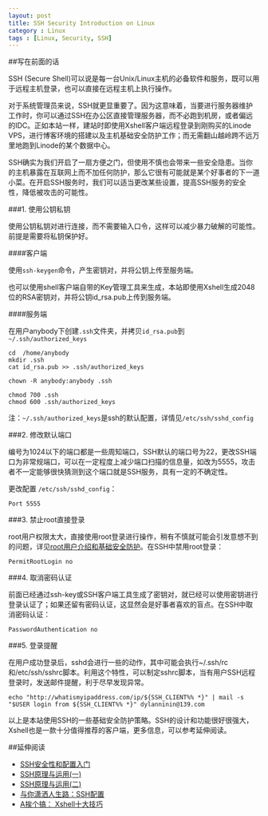 ```yaml
---
layout: post
title: SSH Security Introduction on Linux
category : Linux
tags : [Linux, Security, SSH]
---
```


##写在前面的话

SSH (Secure Shell)可以说是每一台Unix/Linux主机的必备软件和服务，既可以用于远程主机登录，也可以直接在远程主机上执行操作。

对于系统管理员来说，SSH就更显重要了。因为这意味着，当要进行服务器维护工作时，你可以通过SSH在办公区直接管理服务器，而不必跑到机房，或者偏远的IDC。正如本站一样，建站时即使用Xshell客户端远程登录到刚购买的Linode VPS，进行博客环境的搭建以及主机基础安全防护工作；而无需翻山越岭跨不远万里地跑到Linode的某个数据中心。

SSH确实为我们开启了一扇方便之门，但使用不慎也会带来一些安全隐患。当你的主机暴露在互联网上而不加任何防护，那么它很有可能就是某个好事者的下一道小菜。在开启SSH服务时，我们可以适当更改某些设置，提高SSH服务的安全性，降低被攻击的可能性。

###1. 使用公钥私钥

使用公钥私钥对进行连接，而不需要输入口令，这样可以减少暴力破解的可能性。前提是需要将私钥保护好。

####客户端

使用`ssh-keygen`命令，产生密钥对，并将公钥上传至服务端。

也可以使用shell客户端自带的Key管理工具来生成，本站即使用Xshell生成2048位的RSA密钥对，并将公钥id_rsa.pub上传到服务端。

####服务端

在用户anybody下创建`.ssh`文件夹，并拷贝`id_rsa.pub`到`~/.ssh/authorized_keys`

	cd  /home/anybody
	mkdir .ssh
	cat id_rsa.pub >> .ssh/authorized_keys

	chown -R anybody:anybody .ssh

	chmod 700 .ssh
	chmod 600 .ssh/authorized_keys

注：`~/.ssh/authorized_keys`是ssh的默认配置，详情见`/etc/ssh/sshd_config`

###2. 修改默认端口

编号为1024以下的端口都是一些周知端口，SSH默认的端口号为22，更改SSH端口为非常规端口，可以在一定程度上减少端口扫描的信息量，如改为5555，攻击者不一定能够很快猜测到这个端口就是SSH服务，具有一定的不确定性。

更改配置 `/etc/ssh/sshd_config`：

	Port 5555

###3. 禁止root直接登录

root用户权限太大，直接使用root登录进行操作，稍有不慎就可能会引发意想不到的问题，详见[root用户介绍和基础安全防护](http://www.dylanninin.com/blog/2012/10/root-info-and-basic-security.html)。在SSH中禁用root登录：

	PermitRootLogin no

###4. 取消密码认证

前面已经通过ssh-key或SSH客户端工具生成了密钥对，就已经可以使用密钥进行登录认证了；如果还留有密码认证，这显然会是好事者喜欢的盲点。在SSH中取消密码认证：

	PasswordAuthentication no

###5. 登录提醒

在用户成功登录后，sshd会进行一些的动作，其中可能会执行~/.ssh/rc和/etc/ssh/sshrc脚本。利用这个特性，可以制定sshrc脚本，当有用户SSH远程登录时，发送邮件提醒，利于尽早发现异常。

	echo "http://whatismyipaddress.com/ip/${SSH_CLIENT%% *}" | mail -s "$USER login from ${SSH_CLIENT%% *}" dylanninin@139.com

以上是本站使用SSH的一些基础安全防护策略。SSH的设计和功能很好很强大，Xshell也是一款十分值得推荐的客户端，更多信息，可以参考延伸阅读。

##延伸阅读

* [SSH安全性和配置入门](http://www.ibm.com/developerworks/cn/aix/library/au-sshsecurity/index.html)
* [SSH原理与运用(一)](http://www.ruanyifeng.com/blog/2011/12/ssh_remote_login.html)
* [SSH原理与运用(二)](http://www.ruanyifeng.com/blog/2011/12/ssh_port_forwarding.html)
* [与你潇洒人生路：SSH配置](http://www.cnblogs.com/shuaixf/archive/2012/05/25/2517947.html)
* [A挨个搞： Xshell十大技巧](http://actgod.com/archives/86/)